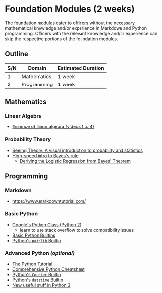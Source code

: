 #   Foundation Modules (2 weeks) 
The foundation modules cater to officers without the necessary mathematical knowledge and/or experience in Markdown and Python programming. Officers with the relevant knowledge and/or experience can skip the respective portions of the foundation modules.

##  Outline
| S/N | Domain      | Estimated Duration |
| --- | ----------- | ------------------ |
| 1   | Mathematics | 1 week             |
| 2   | Programming | 1 week             |


##  Mathematics

### Linear Algebra
*   [Essence of linear algebra (videos 1 to 4)](https://www.youtube.com/playlist?list=PLZHQObOWTQDPD3MizzM2xVFitgF8hE_ab)

### Probability Theory
*   [Seeing Theory: A visual introduction to probability and statistics](https://seeing-theory.brown.edu/index.html)
*   [High-speed intro to Bayes's rule](https://arbital.com/p/bayes_rule/?l=693)
    *   [Deriving the Logistic Regression from Bayes' Theorem](https://www.countbayesie.com/blog/2019/6/12/logistic-regression-from-bayes-theorem)


##  Programming

### Markdown
*   https://www.markdowntutorial.com/

### Basic Python
*   [Google's Python Class (Python 2)](https://developers.google.com/edu/python/)
    *   learn to use stack overflow to solve compatibility issues
*   [Basic Python Builtins](https://treyhunner.com/2019/05/python-builtins-worth-learning/)
*   [Python's `pathlib` Builtin](https://realpython.com/python-pathlib/)

### Advanced Python *(optional)*
*   [The Python Tutorial](https://docs.python.org/3/tutorial/)
*   [Comprehensive Python Cheatsheet](https://gto76.github.io/python-cheatsheet/)
*   [Python's `Counter` Builtin](https://pymotw.com/3/collections/counter.html)
*   [Python's `datetime` Builtin](https://pymotw.com/3/datetime/)
*   [New useful stuff in Python 3](https://www.asmeurer.com/python3-presentation/python3-presentation.pdf)
